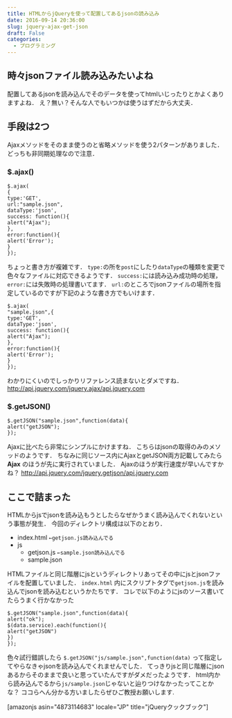 ```yaml
---
title: HTMLからjQueryを使って配置してあるjsonの読み込み
date: 2016-09-14 20:36:00
slug: jquery-ajax-get-json
draft: False
categories:
  - プログラミング
---
```


## 時々jsonファイル読み込みたいよね

配置してあるjsonを読み込んでそのデータを使ってhtmlいじったりとかよくありますよね． え？無い？そんな人でもいつかは使うはずだから大丈夫． 

## 手段は2つ

Ajaxメソッドをそのまま使うのと省略メソッドを使う2パターンがありました． どっちも非同期処理なので注意． 

### $.ajax()
    
    
    $.ajax(
    {
    type:'GET',
    url:"sample.json",
    dataType:'json',
    success: function(){
    alert("Ajax");
    },
    error:function(){
    alert('Error');
    }
    });
    

ちょっと書き方が複雑です． `type:`の所を`post`にしたり`dataType`の種類を変更で色々なファイルに対応できるようです． `success:`には読み込み成功時の処理，`error:`には失敗時の処理書いてます． `url:`のところでjsonファイルの場所を指定しているのですが下記のような書き方でもいけます． 
    
    
    $.ajax(
    "sample.json",{
    type:'GET',
    dataType:'json',
    success: function(){
    alert("Ajax");
    },
    error:function(){
    alert('Error');
    }
    });
    

わかりにくいのでしっかりリファレンス読まないとダメですね． <http://api.jquery.com/jquery.ajax/>[api.jquery.com](http://api.jquery.com/jquery.ajax/)

### $.getJSON()
    
    
    $.getJSON("sample.json",function(data){
    alert("getJSON");
    });
    

Ajaxに比べたら非常にシンプルにかけますね． こちらはjsonの取得のみのメソッドのようです． ちなみに同じソース内にAjaxとgetJSON両方記載してみたら **Ajax** のほうが先に実行されていました． Ajaxのほうが実行速度が早いんですかね？ <http://api.jquery.com/jquery.getjson/>[api.jquery.com](http://api.jquery.com/jquery.getjson/)

## ここで詰まった

HTMLからjsでjsonを読み込もうとしたらなぜかうまく読み込んでくれないという事態が発生． 今回のディレクトリ構成は以下のとおり． 

  * index.html `←getjson.js読み込んでる`
  * js 
    * getjson.js `←sample.json読み込んでる`
    * sample.json

HTMLファイルと同じ階層にjsというディレクトリあってその中にjsとjsonファイルを配置していました． `index.html` 内にスクリプトタグで`getjson.js`を読み込んでjsonを読み込むというかたちです． コレで以下のようにjsのソース書いてたらうまく行かなかった 
    
    
    $.getJSON("sample.json",function(data){
    alert("ok");
    $(data.service).each(function(){
    alert("getJSON")
    })
    });
    

色々試行錯誤したら `$.getJSON("js/sample.json",function(data)` って指定してやらなきゃjsonを読み込んでくれませんでした． てっきりjsと同じ階層にjsonあるからそのままで良いと思っていたんですがダメだったようです． html内から読み込んでるから`js/sample.json`じゃないと辿りつけなかったってことかな？ ココらへん分かる方いましたらぜひご教授お願いします.  

[amazonjs asin="4873114683" locale="JP" title="jQueryクックブック"]
